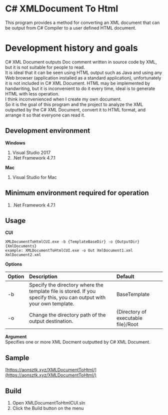 # C# XMLDocument To Html
This program provides a method for converting an XML document that can be output from C# Compiler to a user defined HTML document.  

# Development history and goals
C# XML Document outputs Doc comment written in source code by XML, but it is not suitable for people to read.  
It is ideal that it can be seen using HTML output such as Java and using any Web browser (application installed as a standard application), unfortunately it is not included in C# XML Document. HTML may be implemented by handwriting, but it is inconvenient to do it every time, ideal is to generate HTML with less operation.  
I think inconvenienced when I create my own document.  
So it is the goal of this program and the project to analyze the XML outputted by the C# XML Document, convert it to HTML format, and arrange it so that everyone can read it.  

## Development environment
**Windows**
1. Visual Studio 2017
2. .Net Framework 4.7.1

**Mac**
1. Visual Studio for Mac

## Minimum environment required for operation
1. .Net Framework 4.7.1

## Usage
**CUI**
```
XMLDocumentToHtmlCUI.exe -b {TemplateBaseDir} -o {OutputDir} {XmlDocuments}
example: XMLDocumentToHtmlCUI.exe -o Out XmlDocument1.xml XmlDocument2.xml
```

**Options**  

| Option | Description | Default |
|-----|:----|:----|
|-b   |Specify the directory where the template file is stored. If you specify this, you can output with your own template.|BaseTemplate|
|-o   |Change the directory path of the output destination.|{Directory of executable file}/Root|

**Argument**  
Specifies one or more XML Docment outputted by C# XML Document.  

## Sample
[https://aonsztk.xyz/XMLDocumentToHtml/](https://aonsztk.xyz/XMLDocumentToHtml/)  

## Build
1. Open XMLDocumentToHtmlCUI.sln
2. Click the Build button on the menu
